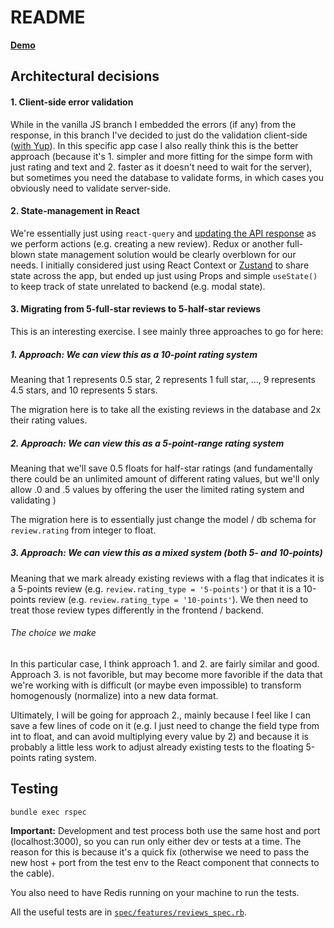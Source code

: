 # README

[**Demo**](https://obscure-project-react.herokuapp.com)

## Architectural decisions

#### 1. Client-side error validation

While in the vanilla JS branch I embedded the errors (if any) from the response, in this branch I've decided to just do the validation client-side ([with Yup](https://formik.org/docs/guides/validation#validationschema)). In this specific app case I also really think this is the better approach (because it's 1. simpler and more fitting for the simpe form with just rating and text and 2. faster as it doesn't need to wait for the server), but sometimes you need the database to validate forms, in which cases you obviously need to validate server-side.

#### 2. State-management in React

We're essentially just using `react-query` and [updating the API response](https://react-query.tanstack.com/guides/updates-from-mutation-responses) as we perform actions (e.g. creating a new review). Redux or another full-blown state management solution would be clearly overblown for our needs. I initially considered just using React Context or [Zustand](https://github.com/pmndrs/zustand) to share state across the app, but ended up just using Props and simple `useState()` to keep track of state unrelated to backend (e.g. modal state).

#### 3. Migrating from 5-full-star reviews to 5-half-star reviews

This is an interesting exercise. I see mainly three approaches to go for here:

##### 1. Approach: We can view this as a 10-point rating system

Meaning that 1 represents 0.5 star, 2 represents 1 full star, ..., 9 represents 4.5 stars, and 10 represents 5 stars.

The migration here is to take all the existing reviews in the database and 2x their rating values.

##### 2. Approach: We can view this as a 5-point-range rating system

Meaning that we'll save 0.5 floats for half-star ratings (and fundamentally there could be an unlimited amount of different rating values, but we'll only allow .0 and .5 values by offering the user the limited rating system and validating )

The migration here is to essentially just change the model / db schema for `review.rating` from integer to float.

##### 3. Approach: We can view this as a mixed system (both 5- and 10-points)

Meaning that we mark already existing reviews with a flag that indicates it is a 5-points review (e.g. `review.rating_type = '5-points'`) or that it is a 10-points review (e.g. `review.rating_type = '10-points'`). We then need to treat those review types differently in the frontend / backend.

###### The choice we make

In this particular case, I think approach 1. and 2. are fairly similar and good. Approach 3. is not favorible, but may become more favorible if the data that we're working with is difficult (or maybe even impossible) to transform homogenously (normalize) into a new data format.

Ultimately, I will be going for approach 2., mainly because I feel like I can save a few lines of code on it (e.g. I just need to change the field type from int to float, and can avoid multiplying every value by 2) and because it is probably a little less work to adjust already existing tests to the floating 5-points rating system.

## Testing

`bundle exec rspec`

**Important:** Development and test process both use the same host and port (localhost:3000), so you can run only either dev or tests at a time. The reason for this is because it's a quick fix (otherwise we need to pass the new host + port from the test env to the React component that connects to the cable).

You also need to have Redis running on your machine to run the tests.

All the useful tests are in [`spec/features/reviews_spec.rb`](spec/features/reviews_spec.rb).
